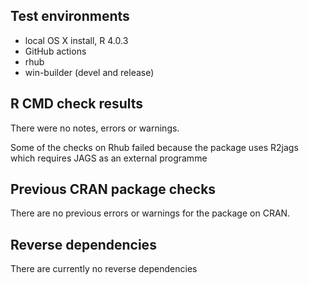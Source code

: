 ## Test environments
* local OS X install, R 4.0.3
* GitHub actions
* rhub
* win-builder (devel and release)

## R CMD check results
There were no notes, errors or warnings. 

Some of the checks on Rhub failed because the package uses R2jags which requires JAGS as an external programme

## Previous CRAN package checks
There are no previous errors or warnings for the package on CRAN.

## Reverse dependencies
There are currently no reverse dependencies